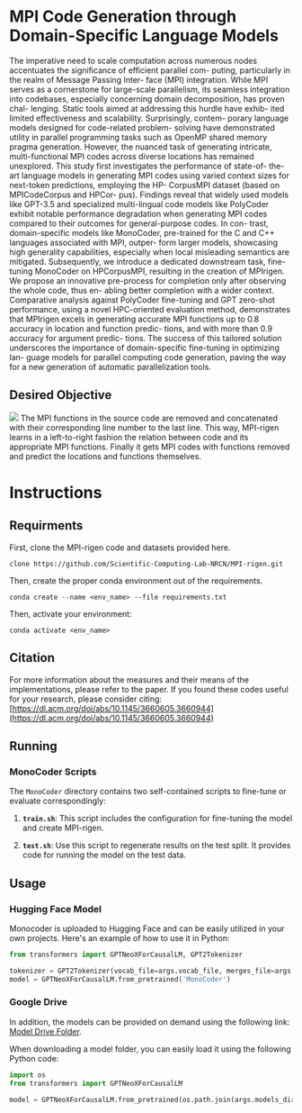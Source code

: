 # MPI Code Generation through Domain-Specific Language Models
The imperative need to scale computation across numerous
nodes accentuates the significance of efficient parallel com-
puting, particularly in the realm of Message Passing Inter-
face (MPI) integration. While MPI serves as a cornerstone for
large-scale parallelism, its seamless integration into codebases,
especially concerning domain decomposition, has proven chal-
lenging. Static tools aimed at addressing this hurdle have exhib-
ited limited effectiveness and scalability. Surprisingly, contem-
porary language models designed for code-related problem-
solving have demonstrated utility in parallel programming
tasks such as OpenMP shared memory pragma generation.
However, the nuanced task of generating intricate, multi-functional
MPI codes across diverse locations has remained unexplored.
This study first investigates the performance of state-of-
the-art language models in generating MPI codes using varied
context sizes for next-token predictions, employing the HP-
CorpusMPI dataset (based on MPICodeCorpus and HPCor-
pus). Findings reveal that widely used models like GPT-3.5 and
specialized multi-lingual code models like PolyCoder exhibit
notable performance degradation when generating MPI codes
compared to their outcomes for general-purpose codes. In con-
trast, domain-specific models like MonoCoder, pre-trained
for the C and C++ languages associated with MPI, outper-
form larger models, showcasing high generality capabilities,
especially when local misleading semantics are mitigated.
Subsequently, we introduce a dedicated downstream task,
fine-tuning MonoCoder on HPCorpusMPI, resulting in the
creation of MPIrigen. We propose an innovative pre-process
for completion only after observing the whole code, thus en-
abling better completion with a wider context. Comparative
analysis against PolyCoder fine-tuning and GPT zero-shot
performance, using a novel HPC-oriented evaluation method,
demonstrates that MPIrigen excels in generating accurate MPI
functions up to 0.8 accuracy in location and function predic-
tions, and with more than 0.9 accuracy for argument predic-
tions. The success of this tailored solution underscores the
importance of domain-specific fine-tuning in optimizing lan-
guage models for parallel computing code generation, paving
the way for a new generation of automatic parallelization tools.
          
## Desired Objective  ##
![](images/mpirigen.PNG)
The MPI functions in the source code are removed and concatenated with their corresponding line number to the last line. This way, MPI-rigen learns in a left-to-right fashion the relation between code and its appropriate MPI functions. Finally it gets MPI codes with functions removed and predict the locations and functions themselves.

# Instructions
## Requirments
First, clone the MPI-rigen code and datasets provided here.
```
clone https://github.com/Scientific-Computing-Lab-NRCN/MPI-rigen.git
```
Then, create the proper conda environment out of the requirements.
```
conda create --name <env_name> --file requirements.txt
```
Then, activate your environment:
```
conda activate <env_name>
```


## Citation
For more information about the measures and their means of the implementations, please refer to the paper.
If you found these codes useful for your research, please consider citing: [https://dl.acm.org/doi/abs/10.1145/3660605.3660944](https://dl.acm.org/doi/abs/10.1145/3660605.3660944)


## Running
### MonoCoder Scripts
The `MonoCoder` directory contains two self-contained scripts to fine-tune or evaluate correspondingly:

1. **`train.sh`**: This script includes the configuration for fine-tuning the model and create MPI-rigen.

2. **`test.sh`**: Use this script to regenerate results on the test split. It provides code for running the model on the test data.

## Usage


### Hugging Face Model
Monocoder is uploaded to Hugging Face and can be easily utilized in your own projects. Here's an example of how to use it in Python:

```python
from transformers import GPTNeoXForCausalLM, GPT2Tokenizer

tokenizer = GPT2Tokenizer(vocab_file=args.vocab_file, merges_file=args.merge_file, model_input_names=['input_ids'])
model = GPTNeoXForCausalLM.from_pretrained('MonoCoder')
```
### Google Drive

In addition, the models can be provided on demand using the following link: [Model Drive Folder](https://drive.google.com/drive/folders/1748dR5DiJ7TEqUux9Q5WuhqpUlJw2wmp?usp=sharing).

When downloading a model folder, you can easily load it using the following Python code:

```python
import os
from transformers import GPTNeoXForCausalLM

model = GPTNeoXForCausalLM.from_pretrained(os.path.join(args.models_dir, args.model_name))
